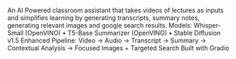 An AI Powered classroom assistant that takes videos of lectures as inputs and simplifies learning by generating transcripts, summary notes, generating relevant images and google search results.
Models: Whisper-Small (OpenVINO) • T5-Base Summarizer (OpenVINO) • Stable Diffusion v1.5
Enhanced Pipeline: Video → Audio → Transcript → Summary → Contextual Analysis → Focused Images + Targeted Search
Built with Gradio
